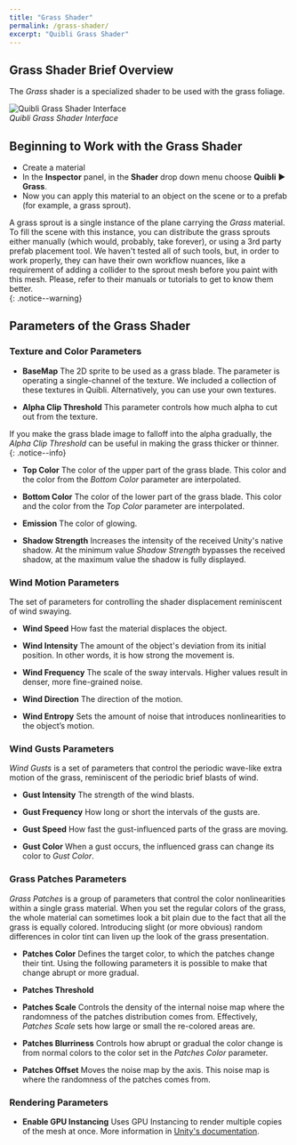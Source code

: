 ```yaml
---
title: "Grass Shader"
permalink: /grass-shader/
excerpt: "Quibli Grass Shader"
---
```


## Grass Shader Brief Overview

The _Grass_ shader is a specialized shader to be used with the grass foliage. 

![Quibli Grass Shader Interface](/quibli-doc/assets/images/manual_images/quibli_grass_shader_interface.png)  
*Quibli Grass Shader Interface*


## Beginning to Work with the Grass Shader

  * Create a material
  * In the **Inspector** panel, in the **Shader** drop down menu choose **Quibli** ▶︎ **Grass**.  
  * Now you can apply this material to an object on the scene or to a prefab (for example, a grass sprout). 

A grass sprout is a single instance of the plane carrying the _Grass_ material. To fill the scene with this instance, you can distribute the grass sprouts either manually (which would, probably, take forever), or using a 3rd party prefab placement tool. We haven't tested all of such tools, but, in order to work properly, they can have their own workflow nuances, like a requirement of adding a collider to the sprout mesh before you paint with this mesh. Please, refer to their manuals or tutorials to get to know them better.  
{: .notice--warning}

## Parameters of the Grass Shader

### Texture and Color Parameters

- **BaseMap** The 2D sprite to be used as a grass blade. The parameter is operating a single-channel of the texture. We included a collection of these textures in Quibli. Alternatively, you can use your own textures.    

- **Alpha Clip Threshold** This parameter controls how much alpha to cut out from the texture. 

If you make the grass blade image to falloff into the alpha gradually, the _Alpha Clip Threshold_ can be useful in making the grass thicker or thinner.  
{: .notice--info}

- **Top Color** The color of the upper part of the grass blade. This color and the color from the _Bottom Color_ parameter are interpolated.  

- **Bottom Color** The color of the lower part of the grass blade. This color and the color from the _Top Color_ parameter are interpolated.  

- **Emission** The color of glowing.   

- **Shadow Strength** Increases the intensity of the received Unity's native shadow. At the minimum value _Shadow Strength_ bypasses the received shadow, at the maximum value the shadow is fully displayed.   

### Wind Motion Parameters

The set of parameters for controlling the shader displacement reminiscent of wind swaying.  

- **Wind Speed** How fast the material displaces the object.  

- **Wind Intensity** The amount of the object's deviation from its initial position. In other words, it is how strong the movement is.  

- **Wind Frequency** The scale of the sway intervals. Higher values result in denser, more fine-grained noise.  

- **Wind Direction** The direction of the motion.  

- **Wind Entropy** Sets the amount of noise that introduces nonlinearities to the object’s motion.  

### Wind Gusts Parameters

_Wind Gusts_ is a set of parameters that control the periodic wave-like extra motion of the grass, reminiscent of the periodic brief blasts of wind.  

- **Gust Intensity** The strength of the wind blasts.  

- **Gust Frequency** How long or short the intervals of the gusts are.  

- **Gust Speed**  How fast the gust-influenced parts of the grass are moving.  

- **Gust Color**  When a gust occurs, the influenced grass can change its color to _Gust Color_.

### Grass Patches Parameters

_Grass Patches_ is a group of parameters that control the color nonlinearities within a single grass material. When you set the regular colors of the grass, the whole material can sometimes look a bit plain due to the fact that all the grass is equally colored. Introducing slight (or more obvious) random differences in color tint can liven up the look of the grass presentation.  

- **Patches Color** Defines the target color, to which the patches change their tint. Using the following parameters it is possible to make that change abrupt or more gradual.  

- **Patches Threshold**

- **Patches Scale** Controls the density of the internal noise map where the randomness of the patches distribution comes from. Effectively, _Patches Scale_ sets how large or small the re-colored areas are.  

- **Patches Blurriness** Controls how abrupt or gradual the color change is from normal colors to the color set in the _Patches Color_ parameter.

- **Patches Offset** Moves the noise map by the axis. This noise map is where the randomness of the patches comes from.  

### Rendering Parameters

- **Enable GPU Instancing** Uses GPU Instancing to render multiple copies of the mesh at once. More information in [Unity's documentation](https://docs.unity3d.com/Manual/GPUInstancing.html).  

